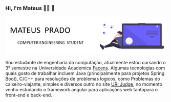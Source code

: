 ### Hi, I'm Mateus :man_technologist: :rocket:


![capa](https://github.com/M4teusPrado/M4teusPrado/blob/main/capa.png)


Sou estudante de engenharia da computação, atualmente estou cursando o 3° semestre na Universidade Academica [Facens](https://www.facens.br/home). Algumas tecnologias com quais gosto de trabalhar incluem Java (principalmente para projetos Spring Boot), C/C++ para resoluções de problemas logicos, como Problemas do caixeiro-viajante, simplex e diversos outro no site [URI Judge](https://www.urionlinejudge.com.br/judge/pt/profile/324137), no momento venho estudando o framework angular para aplicações web tantopara o front-end e back-end.


